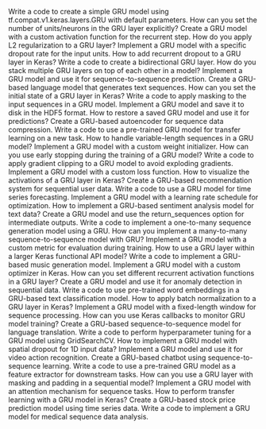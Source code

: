 Write a code to create a simple GRU model using tf.compat.v1.keras.layers.GRU with default parameters.
How can you set the number of units/neurons in the GRU layer explicitly?
Create a GRU model with a custom activation function for the recurrent step.
How do you apply L2 regularization to a GRU layer?
Implement a GRU model with a specific dropout rate for the input units.
How to add recurrent dropout to a GRU layer in Keras?
Write a code to create a bidirectional GRU layer.
How do you stack multiple GRU layers on top of each other in a model?
Implement a GRU model and use it for sequence-to-sequence prediction.
Create a GRU-based language model that generates text sequences.
How can you set the initial state of a GRU layer in Keras?
Write a code to apply masking to the input sequences in a GRU model.
Implement a GRU model and save it to disk in the HDF5 format.
How to restore a saved GRU model and use it for predictions?
Create a GRU-based autoencoder for sequence data compression.
Write a code to use a pre-trained GRU model for transfer learning on a new task.
How to handle variable-length sequences in a GRU model?
Implement a GRU model with a custom weight initializer.
How can you use early stopping during the training of a GRU model?
Write a code to apply gradient clipping to a GRU model to avoid exploding gradients.
Implement a GRU model with a custom loss function.
How to visualize the activations of a GRU layer in Keras?
Create a GRU-based recommendation system for sequential user data.
Write a code to use a GRU model for time series forecasting.
Implement a GRU model with a learning rate schedule for optimization.
How to implement a GRU-based sentiment analysis model for text data?
Create a GRU model and use the return_sequences option for intermediate outputs.
Write a code to implement a one-to-many sequence generation model using a GRU.
How can you implement a many-to-many sequence-to-sequence model with GRU?
Implement a GRU model with a custom metric for evaluation during training.
How to use a GRU layer within a larger Keras functional API model?
Write a code to implement a GRU-based music generation model.
Implement a GRU model with a custom optimizer in Keras.
How can you set different recurrent activation functions in a GRU layer?
Create a GRU model and use it for anomaly detection in sequential data.
Write a code to use pre-trained word embeddings in a GRU-based text classification model.
How to apply batch normalization to a GRU layer in Keras?
Implement a GRU model with a fixed-length window for sequence processing.
How can you use Keras callbacks to monitor GRU model training?
Create a GRU-based sequence-to-sequence model for language translation.
Write a code to perform hyperparameter tuning for a GRU model using GridSearchCV.
How to implement a GRU model with spatial dropout for 1D input data?
Implement a GRU model and use it for video action recognition.
Create a GRU-based chatbot using sequence-to-sequence learning.
Write a code to use a pre-trained GRU model as a feature extractor for downstream tasks.
How can you use a GRU layer with masking and padding in a sequential model?
Implement a GRU model with an attention mechanism for sequence tasks.
How to perform transfer learning with a GRU model in Keras?
Create a GRU-based stock price prediction model using time series data.
Write a code to implement a GRU model for medical sequence data analysis.